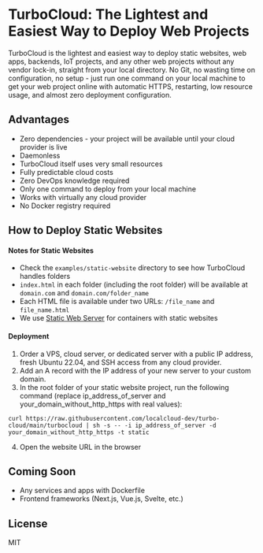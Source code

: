 # TurboCloud: The Lightest and Easiest Way to Deploy Web Projects

TurboCloud is the lightest and easiest way to deploy static websites, web apps, backends, IoT projects, and any other web projects without any vendor lock-in, straight from your local directory. No Git, no wasting time on configuration, no setup - just run one command on your local machine to get your web project online with automatic HTTPS, restarting, low resource usage, and almost zero deployment configuration.

## Advantages

- Zero dependencies - your project will be available until your cloud provider is live
- Daemonless
- TurboCloud itself uses very small resources
- Fully predictable cloud costs
- Zero DevOps knowledge required
- Only one command to deploy from your local machine
- Works with virtually any cloud provider
- No Docker registry required

## How to Deploy Static Websites

#### Notes for Static Websites

- Check the `examples/static-website` directory to see how TurboCloud handles folders
- `index.html` in each folder (including the root folder) will be available at `domain.com` and `domain.com/folder_name`
- Each HTML file is available under two URLs: `/file_name` and `file_name.html`
- We use [Static Web Server](https://static-web-server.net/) for containers with static websites

#### Deployment

1. Order a VPS, cloud server, or dedicated server with a public IP address, fresh Ubuntu 22.04, and SSH access from any cloud provider.
2. Add an A record with the IP address of your new server to your custom domain.
3. In the root folder of your static website project, run the following command (replace ip_address_of_server and your_domain_without_http_https with real values):

```
curl https://raw.githubusercontent.com/localcloud-dev/turbo-cloud/main/turbocloud | sh -s -- -i ip_address_of_server -d your_domain_without_http_https -t static
```

4. Open the website URL in the browser

## Coming Soon

- Any services and apps with Dockerfile
- Frontend frameworks (Next.js, Vue.js, Svelte, etc.)

## License

MIT